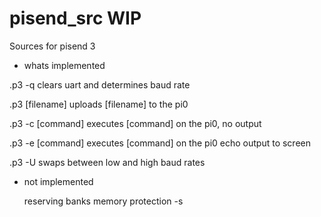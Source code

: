 # pisend_src WIP

Sources for pisend 3

- whats implemented 

 .p3 -q 
    clears uart and determines baud rate

 .p3 [filename]
    uploads [filename] to the pi0 

 .p3 -c [command]
    executes [command] on the pi0, no output 

 .p3 -e [command]
    executes [command] on the pi0 echo output to screen

 .p3 -U
    swaps between low and high baud rates 

- not implemented 

    reserving banks 
    memory protection 
    -s 



    